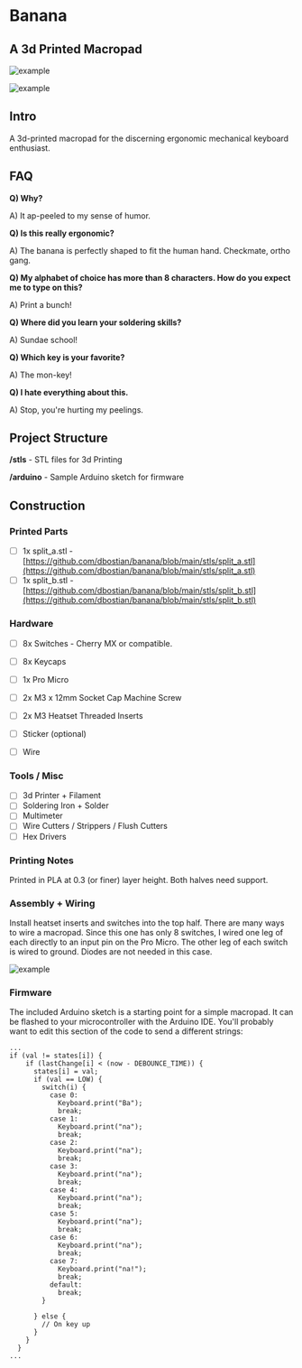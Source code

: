 # Banana
## A 3d Printed Macropad

![example](https://i.imgur.com/2F6gi57.jpg)

![example](https://i.imgur.com/GmIcL3O.jpg)

## Intro
A 3d-printed macropad for the discerning ergonomic mechanical keyboard enthusiast.

## FAQ
**Q) Why?**

A) It ap-peeled to my sense of humor.

**Q) Is this really ergonomic?**

A) The banana is perfectly shaped to fit the human hand. Checkmate, ortho gang.

**Q) My alphabet of choice has more than 8 characters. How do you expect me to type on this?**

A) Print a bunch!

**Q) Where did you learn your soldering skills?**

A) Sundae school!

**Q) Which key is your favorite?**

A) The mon-key!

**Q) I hate everything about this.**

A) Stop, you're hurting my peelings.



## Project Structure
**/stls** - STL files for 3d Printing

**/arduino** - Sample Arduino sketch for firmware

## Construction

### Printed Parts
- [ ] 1x split_a.stl - [https://github.com/dbostian/banana/blob/main/stls/split_a.stl](https://github.com/dbostian/banana/blob/main/stls/split_a.stl)
- [ ] 1x split_b.stl - [https://github.com/dbostian/banana/blob/main/stls/split_b.stl](https://github.com/dbostian/banana/blob/main/stls/split_b.stl)

### Hardware
- [ ] 8x Switches - Cherry MX or compatible.
- [ ] 8x Keycaps
- [ ] 1x Pro Micro
- [ ] 2x M3 x 12mm Socket Cap Machine Screw
- [ ] 2x M3 Heatset Threaded Inserts
- [ ] Sticker (optional)
- [ ] Wire


### Tools / Misc
- [ ] 3d Printer + Filament
- [ ] Soldering Iron + Solder
- [ ] Multimeter
- [ ] Wire Cutters / Strippers / Flush Cutters
- [ ] Hex Drivers

### Printing Notes
Printed in PLA at 0.3 (or finer) layer height. Both halves need support.

### Assembly + Wiring
Install heatset inserts and switches into the top half. There are many ways to wire a macropad. Since this one has only 8 switches, I wired one leg of each directly to an input pin on the Pro Micro. The other leg of each switch is wired to ground. Diodes are not needed in this case.

![example](https://i.imgur.com/YY8CSGe.jpg)


### Firmware
The included Arduino sketch is a starting point for a simple macropad. It can be flashed to your microcontroller with the Arduino IDE. You'll probably want to edit this section of the code to send a different strings:


```
...
if (val != states[i]) {
    if (lastChange[i] < (now - DEBOUNCE_TIME)) {
      states[i] = val;
      if (val == LOW) {
        switch(i) {
          case 0:
            Keyboard.print("Ba");
            break;
          case 1:
            Keyboard.print("na");
            break;
          case 2:
            Keyboard.print("na");
            break;
          case 3:
            Keyboard.print("na");
            break;
          case 4:
            Keyboard.print("na");
            break;
          case 5:
            Keyboard.print("na");
            break;
          case 6:
            Keyboard.print("na");
            break;
          case 7:
            Keyboard.print("na!");
            break;
          default:
            break;
        }
        
      } else {
        // On key up
      }
    }    
  }
...
```

